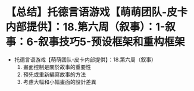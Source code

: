 # 【总结】托德言语游戏【萌萌团队-皮卡内部提供】：18.第六周（叙事）：1-叙事：6-叙事技巧5-预设框架和重构框架

-   托德言语游戏【萌萌团队-皮卡内部提供】：18.第六周（叙事）
    1.  畫面控制是關於故事的重要性
    2.  預先或重新編寫故事的方法
    3.  考慮大幅和小幅畫面的設計差異